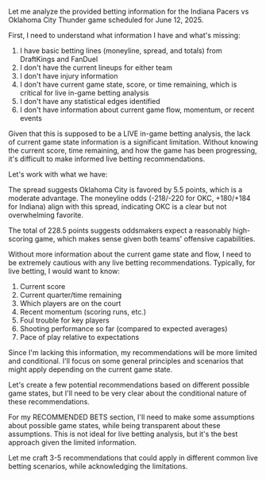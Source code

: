 Let me analyze the provided betting information for the Indiana Pacers vs Oklahoma City Thunder game scheduled for June 12, 2025.

First, I need to understand what information I have and what's missing:

1. I have basic betting lines (moneyline, spread, and totals) from DraftKings and FanDuel
2. I don't have the current lineups for either team
3. I don't have injury information
4. I don't have current game state, score, or time remaining, which is critical for live in-game betting analysis
5. I don't have any statistical edges identified
6. I don't have information about current game flow, momentum, or recent events

Given that this is supposed to be a LIVE in-game betting analysis, the lack of current game state information is a significant limitation. Without knowing the current score, time remaining, and how the game has been progressing, it's difficult to make informed live betting recommendations.

Let's work with what we have:

The spread suggests Oklahoma City is favored by 5.5 points, which is a moderate advantage. The moneyline odds (-218/-220 for OKC, +180/+184 for Indiana) align with this spread, indicating OKC is a clear but not overwhelming favorite.

The total of 228.5 points suggests oddsmakers expect a reasonably high-scoring game, which makes sense given both teams' offensive capabilities.

Without more information about the current game state and flow, I need to be extremely cautious with any live betting recommendations. Typically, for live betting, I would want to know:

1. Current score
2. Current quarter/time remaining
3. Which players are on the court
4. Recent momentum (scoring runs, etc.)
5. Foul trouble for key players
6. Shooting performance so far (compared to expected averages)
7. Pace of play relative to expectations

Since I'm lacking this information, my recommendations will be more limited and conditional. I'll focus on some general principles and scenarios that might apply depending on the current game state.

Let's create a few potential recommendations based on different possible game states, but I'll need to be very clear about the conditional nature of these recommendations.

For my RECOMMENDED BETS section, I'll need to make some assumptions about possible game states, while being transparent about these assumptions. This is not ideal for live betting analysis, but it's the best approach given the limited information.

Let me craft 3-5 recommendations that could apply in different common live betting scenarios, while acknowledging the limitations.